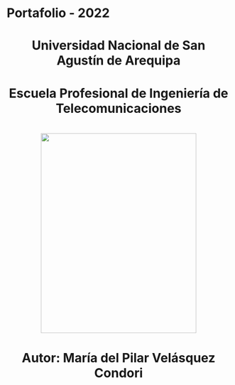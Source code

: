 # Portafolio - 2022
<center> <h1>Universidad Nacional de San Agustín de Arequipa</h1> </center> 
<center> <h1>Escuela Profesional de Ingeniería de Telecomunicaciones</h1> </center> 

<center> <h1> </h1> </center> 

<center><img src="https://user-images.githubusercontent.com/19308295/115939517-f1c6fe80-a463-11eb-989c-812ab4942586.png" width="350" height="450"></center>

<center> <h1>Autor: María del Pilar Velásquez Condori</h1> </center> 
